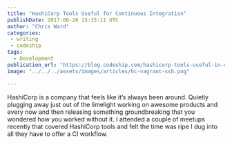 ```yaml
---
title: "HashiCorp Tools Useful for Continuous Integration"
publishDate: 2017-06-20 15:15:11 UTC
author: "Chris Ward"
categories:
 - writing
 - codeship
tags:
  - Development
publication_url: "https://blog.codeship.com/hashicorp-tools-useful-in-ci/"
image: "../../../assets/images/articles/hc-vagrant-ssh.png"

---
```

HashiCorp is a company that feels like it’s always been around. Quietly plugging away just out of the limelight working on awesome products and every now and then releasing something groundbreaking that you wondered how you worked without it. I attended a couple of meetups recently that covered HashiCorp tools and felt the time was ripe I dug into all they have to offer a CI workflow.

